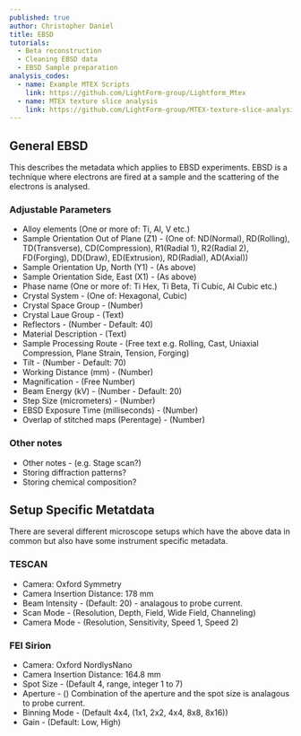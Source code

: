 ```yaml
---
published: true
author: Christopher Daniel
title: EBSD
tutorials:
  - Beta reconstruction
  - Cleaning EBSD data
  - EBSD Sample preparation
analysis_codes:
  - name: Example MTEX Scripts 
    link: https://github.com/LightForm-group/Lightform_Mtex
  - name: MTEX texture slice analysis
    link: https://github.com/LightForm-group/MTEX-texture-slice-analysis
---
```

## General EBSD
This describes the metadata which applies to EBSD experiments. EBSD is a technique where electrons are fired at a sample and the scattering of the electrons is analysed.

### Adjustable Parameters
- Alloy elements (One or more of: Ti, Al, V etc.)
- Sample Orientation Out of Plane (Z1) - (One of: ND(Normal), RD(Rolling), TD(Transverse), CD(Compression), R1(Radial 1), R2(Radial 2), FD(Forging), DD(Draw), ED(Extrusion), RD(Radial), AD(Axial))
- Sample Orientation Up, North (Y1) - (As above)
- Sample Orientation Side, East (X1) - (As above)
- Phase name (One or more of: Ti Hex, Ti Beta, Ti Cubic, Al Cubic etc.)
- Crystal System - (One of: Hexagonal, Cubic)
- Crystal Space Group - (Number)
- Crystal Laue Group - (Text)
- Reflectors - (Number - Default: 40)
- Material Description - (Text)
- Sample Processing Route - (Free text e.g. Rolling, Cast, Uniaxial Compression, Plane Strain, Tension, Forging)
- Tilt - (Number - Default: 70)
- Working Distance (mm) - (Number) 
- Magnification - (Free Number)
- Beam Energy (kV) - (Number - Default: 20)
- Step Size (micrometers) - (Number)
- EBSD Exposure Time (milliseconds) - (Number)
- Overlap of stitched maps (Perentage) - (Number)

### Other notes
- Other notes - (e.g. Stage scan?)
- Storing diffraction patterns?
- Storing chemical composition?

## Setup Specific Metatdata
There are several different microscope setups which have the above data in common but also have some instrument specific metadata.

### TESCAN

- Camera: Oxford Symmetry
- Camera Insertion Distance: 178 mm
- Beam Intensity - (Default: 20) - analagous to probe current.
- Scan Mode - (Resolution, Depth, Field, Wide Field, Channeling)
- Camera Mode - (Resolution, Sensitivity, Speed 1, Speed 2)

### FEI Sirion

- Camera: Oxford NordlysNano
- Camera Insertion Distance: 164.8 mm
- Spot Size - (Default 4, range, integer 1 to 7)
- Aperture - () Combination of the aperture and the spot size is analagous to probe current.
- Binning Mode - (Default 4x4, (1x1, 2x2, 4x4, 8x8, 8x16))
- Gain - (Default: Low, High)
